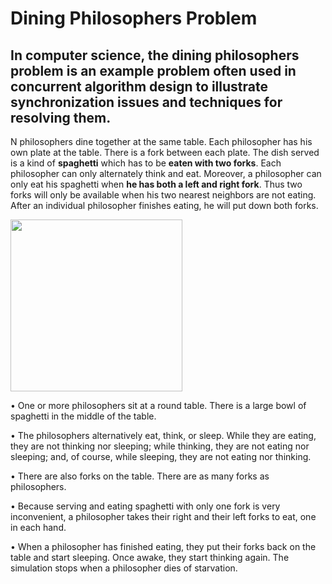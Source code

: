 
# Dining Philosophers Problem

## In **computer science**, the dining philosophers problem is an example problem often used in concurrent algorithm design to illustrate synchronization issues and techniques for resolving them.

N philosophers dine together at the same table. Each philosopher has his own plate at the table. There is a fork between each plate. The dish served is a kind of **spaghetti** which has to be **eaten with two forks**. Each philosopher can only alternately think and eat. Moreover, a philosopher can only eat his spaghetti when **he has both a left and right fork**. Thus two forks will only be available when his two nearest neighbors are not eating. After an individual philosopher finishes eating, he will put down both forks. 


<img src='https://user-images.githubusercontent.com/59456000/198906008-4135d5d2-de53-4a8b-9c24-744181f04851.png' width='275' heigth='275'></img>

• One or more philosophers sit at a round table.
There is a large bowl of spaghetti in the middle of the table.

• The philosophers alternatively eat, think, or sleep.
While they are eating, they are not thinking nor sleeping; while thinking, they are not eating nor sleeping;
and, of course, while sleeping, they are not eating nor thinking.

• There are also forks on the table. There are as many forks as philosophers.

• Because serving and eating spaghetti with only one fork is very inconvenient, a
philosopher takes their right and their left forks to eat, one in each hand.

• When a philosopher has finished eating, they put their forks back on the table and start sleeping. Once awake, they start thinking again. The simulation stops when a philosopher dies of starvation.
